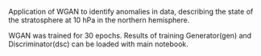 Application of WGAN to identify anomalies in data, describing the state of the stratosphere at 10 hPa in the northern hemisphere.

WGAN was trained for 30 epochs. Results of training Generator(gen) and Discriminator(dsc) can be loaded with main notebook.
